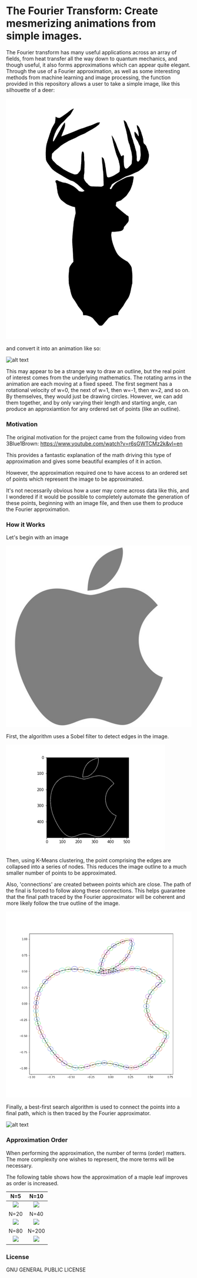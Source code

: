 # The Fourier Transform: Create mesmerizing animations from simple images.

The Fourier transform has many useful applications across an array of fields,
from heat transfer all the way down to quantum mechanics, and though useful,
it also forms approximations which can appear quite elegant.
Through the use of a Fourier approximation, as well as some interesting
methods from machine learning and image processing, the function provided
in this repository allows a user to take a simple image, like this silhouette
of a deer:

![alt text](image/deer.jpg)

and convert it into an animation like so:

![alt text](image/deer.gif)

This may appear to be a strange way to draw an outline, but the real
point of interest comes from the underlying mathematics. The rotating arms
in the animation are each moving at a fixed speed. The first segment has a
rotational velocity of w=0, the next of w=1, then w=-1, then w=2, and so on.
By themselves, they would just be drawing circles. However, we can add
them together, and by only varying their length and starting angle,
can produce an approxiamtion for any ordered set of points (like an outline).


### Motivation

The original motivation for the project came from the following video from
3Blue1Brown:
https://www.youtube.com/watch?v=r6sGWTCMz2k&vl=en

This provides a fantastic explanation of the math driving this type
of approximation and gives some beautiful examples of it in action.

However, the approximation required one to have access to an ordered set
of points which represent the image to be approximated.

It's not necessarily obvious how a user may come across data like this,
and I wondered if it would be possible to completely automate the
generation of these points, beginning with an image file, and then use
them to produce the Fourier approximation.


### How it Works

Let's begin with an image

![alt text](image/apple.jpg)

First, the algorithm uses a Sobel filter to detect edges in the image.

![alt text](image/apple_elevation.png)

Then, using K-Means clustering, the point comprising the edges are collapsed
into a series of nodes. This reduces the image outline to a much smaller
number of points to be approximated.

Also, 'connections' are created between points which are close.
The path of the final is forced to follow along these connections.
This helps guarantee that the final path traced by the Fourier approximator
will be coherent and more likely follow the true outline of the image.

![alt text](image/apple_nodes.png)

Finally, a best-first search algorithm is used to connect the points
into a final path, which is then traced by the Fourier approximator.

![alt text](image/apple.gif)



### Approximation Order
When performing the approximation, the number of terms (order) matters.
The more complexity one wishes to represent, the more terms will be necessary.

The following table shows how the approximation of a maple leaf improves
as order is increased.

N=5                        |  N=10
:-------------------------:|:-------------------------:
![](image/maple_5.gif)     |  ![](image/maple_10.gif)
N=20                       |  N=40
![](image/maple_20.gif)    |  ![](image/maple_40.gif)
N=80                       |  N=200
![](image/maple_80.gif)    |  ![](image/maple_200.gif)



### License
GNU GENERAL PUBLIC LICENSE
